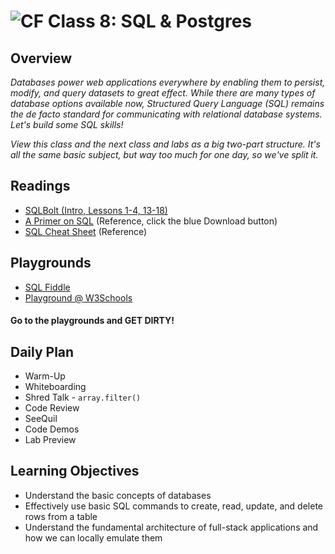 # ![CF](https://i.imgur.com/7v5ASc8.png)  Class 8: SQL & Postgres

## Overview
<!-- Provide a general overview of the daily concepts and processes that will be covered in lectures and labs -->

*Databases power web applications everywhere by enabling them to persist, modify, and query datasets to great effect. While there are many types of database options available now, Structured Query Language (SQL) remains the de facto standard for communicating with relational database systems. Let's build some SQL skills!*

*View this class and the next class and labs as a big two-part structure. It's all the same basic subject, but way too much for one day, so we've split it.*


## Readings
<!-- List of readings required for this content; readings being completed by the start of this lecture -->
* [SQLBolt (Intro, Lessons 1-4, 13-18)](http://sqlbolt.com/)
* [A Primer on SQL](https://openlibra.com/en/book/a-primer-on-sql-3rd-edition) (Reference, click the blue Download button)
* [SQL Cheat Sheet](http://www.cheat-sheets.org/sites/sql.su/) (Reference)

## Playgrounds
* [SQL Fiddle](http://sqlfiddle.com/)
* [Playground @ W3Schools](https://www.w3schools.com/sql/trysql.asp?filename=trysql_op_in)

#### Go to the playgrounds and GET DIRTY!

## Daily Plan
- Warm-Up
- Whiteboarding
- Shred Talk - `array.filter()`
- Code Review
- SeeQuil
- Code Demos
- Lab Preview

## Learning Objectives
<!--
ABCD:
  Audience: Program participants
  Behavior: Expected learning/behavior changes/results
  Condition:
    Circumstances that lead to change/result
    When change/result are expected to occur
  Degree: How much change occurs (%) for how many participants (#)
-->
* Understand the basic concepts of databases
* Effectively use basic SQL commands to create, read, update, and delete rows from a table
* Understand the fundamental architecture of full-stack applications and how we can locally emulate them
